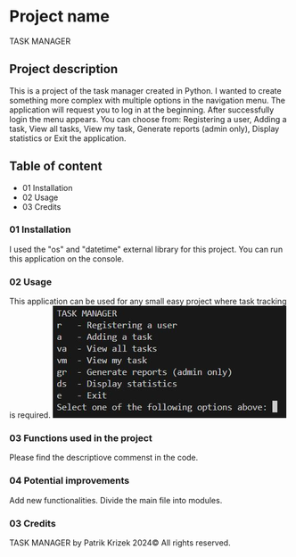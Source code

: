 # Project name
TASK MANAGER

## Project description
This is a project of the task manager created in Python. I wanted to create
something more complex with multiple options in the navigation menu. The
application will request you to log in at the beginning. After successfully
login the menu appears. You can choose from: Registering a user, Adding a
task, View all tasks, View my task, Generate reports (admin only), Display
statistics or Exit the application.

## Table of content
* 01 Installation
* 02 Usage
* 03 Credits

### 01 Installation
I used the "os" and "datetime" external library for this project. You can run
this application on the console.

### 02 Usage
This application can be used for any small easy project where task tracking
is required.
![Preview of the Task Manager.](/img/task_manager_preview.JPG "The Task Manager in use.")

### 03 Functions used in the project
Please find the descriptiove commenst in the code.

### 04 Potential improvements
Add new functionalities. Divide the main file into modules.

### 03 Credits
TASK MANAGER by Patrik Krizek
2024© All rights reserved.